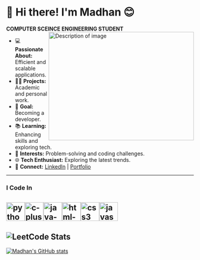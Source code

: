# 👋 Hi there! I'm Madhan 😊
**COMPUTER SCEINCE ENGINEERING STUDENT**
<img align="right" width="390" height="290" src="https://i.pinimg.com/originals/81/17/8b/81178b47a8598f0c81c4799f2cdd4057.gif" alt="Description of image">

- 💻 **Passionate About:** Efficient and scalable applications.
- 👨‍💻 **Projects:** Academic and personal work.
- 🎯 **Goal:** Becoming a developer.
- 📚 **Learning:** Enhancing skills and exploring tech.
- 🌟 **Interests:** Problem-solving and coding challenges.
- 🌐 **Tech Enthusiast:** Exploring the latest trends.
- 🔗 **Connect:** [LinkedIn](https://www.linkedin.com/in/madhansharonv/) | [Portfolio](https://madhansharon.github.io/portfolio/) 


---
### I Code In
<img width="50" height="50" src="https://img.icons8.com/color/50/python.png" alt="python"/><img width="50" height="50" src="https://img.icons8.com/fluency/50/c-plus-plus-logo.png" alt="c-plus-plus-logo"/><img width="50" height="50" src="https://img.icons8.com/color/50/java-coffee-cup-logo--v1.png" alt="java-coffee-cup-logo--v1"/><img width="50" height="50" src="https://img.icons8.com/fluency/50/html-5.png" alt="html-5"/><img width="50" height="50" src="https://img.icons8.com/fluency/50/css3.png" alt="css3"/><img width="50" height="50" src="https://img.icons8.com/fluency/50/javascript.png" alt="javascript"/>
---
![LeetCode Stats](https://leetcard.jacoblin.cool/Madhan_sharon_v?theme=dark&font=PT%20Sans%20Caption&ext=heatmap)
---
[![Madhan's GitHub stats](https://github-readme-stats.vercel.app/api?username=MADHANSHARON&show_icons=true)](https://github.com/MADHANSHARON/github-readme-stats&show_icons=true)
